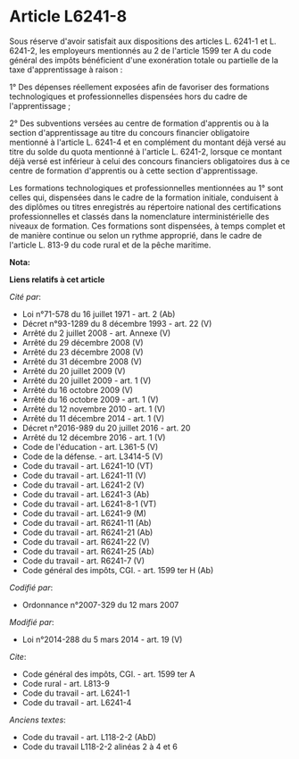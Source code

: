 # Article L6241-8

Sous réserve d'avoir satisfait aux dispositions des articles L. 6241-1 et L. 6241-2, les employeurs mentionnés au 2 de
l'article 1599 ter A du code général des impôts bénéficient d'une exonération totale ou partielle de la taxe d'apprentissage
à raison : 

1° Des dépenses réellement exposées afin de favoriser des formations technologiques et professionnelles dispensées hors du
cadre de l'apprentissage ; 

2° Des subventions versées au centre de formation d'apprentis ou à la section d'apprentissage au titre du concours financier
obligatoire mentionné à l'article L. 6241-4 et en complément du montant déjà versé au titre du solde du quota mentionné à
l'article L. 6241-2, lorsque ce montant déjà versé est inférieur à celui des concours financiers obligatoires dus à ce centre
de formation d'apprentis ou à cette section d'apprentissage. 

Les formations technologiques et professionnelles mentionnées au 1° sont celles qui, dispensées dans le cadre de la formation
initiale, conduisent à des diplômes ou titres enregistrés au répertoire national des certifications professionnelles et
classés dans la nomenclature interministérielle des niveaux de formation. Ces formations sont dispensées, à temps complet et
de manière continue ou selon un rythme approprié, dans le cadre de l'article L. 813-9 du code rural et de la pêche maritime.

**Nota:**



**Liens relatifs à cet article**

_Cité par_:

  - Loi n°71-578 du 16 juillet 1971 - art. 2 (Ab)
  - Décret n°93-1289 du 8 décembre 1993 - art. 22 (V)
  - Arrêté du 2 juillet 2008 - art. Annexe (V)
  - Arrêté du 29 décembre 2008 (V)
  - Arrêté du 23 décembre 2008 (V)
  - Arrêté du 31 décembre 2008 (V)
  - Arrêté du 20 juillet 2009 (V)
  - Arrêté du 20 juillet 2009 - art. 1 (V)
  - Arrêté du 16 octobre 2009 (V)
  - Arrêté du 16 octobre 2009 - art. 1 (V)
  - Arrêté du 12 novembre 2010 - art. 1 (V)
  - Arrêté du 11 décembre 2014 - art. 1 (V)
  - Décret n°2016-989 du 20 juillet 2016 - art. 20
  - Arrêté du 12 décembre 2016 - art. 1 (V)
  - Code de l'éducation - art. L361-5 (V)
  - Code de la défense. - art. L3414-5 (V)
  - Code du travail - art. L6241-10 (VT)
  - Code du travail - art. L6241-11 (V)
  - Code du travail - art. L6241-2 (V)
  - Code du travail - art. L6241-3 (Ab)
  - Code du travail - art. L6241-8-1 (VT)
  - Code du travail - art. L6241-9 (M)
  - Code du travail - art. R6241-11 (Ab)
  - Code du travail - art. R6241-21 (Ab)
  - Code du travail - art. R6241-22 (V)
  - Code du travail - art. R6241-25 (Ab)
  - Code du travail - art. R6241-7 (V)
  - Code général des impôts, CGI. - art. 1599 ter H (Ab)

_Codifié par_:

  - Ordonnance n°2007-329 du 12 mars 2007

_Modifié par_:

  - Loi n°2014-288 du 5 mars 2014 - art. 19 (V)

_Cite_:

  - Code général des impôts, CGI. - art. 1599 ter A
  - Code rural - art. L813-9
  - Code du travail - art. L6241-1
  - Code du travail - art. L6241-4

_Anciens textes_:

  - Code du travail - art. L118-2-2 (AbD)
  - Code du travail L118-2-2 alinéas 2 à 4 et 6
